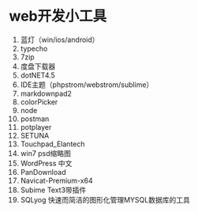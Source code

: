 # web开发小工具 #
1. 蓝灯（win/ios/android）
2. typecho
3. 7zip
4. 度盘下载器
5. dotNET4.5
6. IDE主题（phpstrom/webstrom/sublime）
7. markdownpad2
8. colorPicker
9. node
10. postman
11. potplayer
12. SETUNA
13. Touchpad_Elantech
14. win7 psd缩略图
15. WordPress 中文
16. PanDownload
17. Navicat-Premium-x64
18. Subime Text3带插件
19. SQLyog 快速而简洁的图形化管理MYSQL数据库的工具
